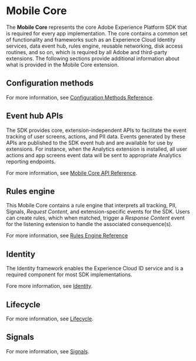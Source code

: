 # Mobile Core

The **Mobile Core** represents the core Adobe Experience Platform SDK that is required for every app implementation. The core contains a common set of functionality and frameworks such as an Experience Cloud Identity services, data event hub, rules engine, reusable networking, disk access routines, and so on, which is required by all Adobe and third-party extensions. The following sections provide additional information about what is provided in the Mobile Core extension. 

## Configuration methods

For more information, see [Configuration Methods Reference](configuration-reference/).

## Event hub APIs

The SDK provides core, extension-independent APIs to facilitate the event tracking of user screens, actions, and PII data. Events generated by these APIs are published to the SDK event hub and are available for use by extensions. For instance, when the Analytics extension is installed, all user actions and app screens event data will be sent to appropriate Analytics reporting endpoints.

For more information, see [Mobile Core API Reference](configuration-reference/mobile-core-api-reference.md).

## Rules engine

This Mobile Core contains a rule engine that interprets all tracking, PII, Signals, _Request Content_, and extension-specific events for the SDK. Users can create rules, which when matched, trigger a _Response Content_ event for the listening extension to handle the associated consequence\(s\).

For more information, see [Rules Engine Reference](configuration-reference/rules-engine-reference.md)

## Identity

The Identity framework enables the Experience Cloud ID service and is a required component for most SDK implementations.

Fore more information, see [Identity](identity/).

## Lifecycle

For more information, see [Lifecycle](lifecycle/).

## Signals

For more information, see [Signals](signals/).







